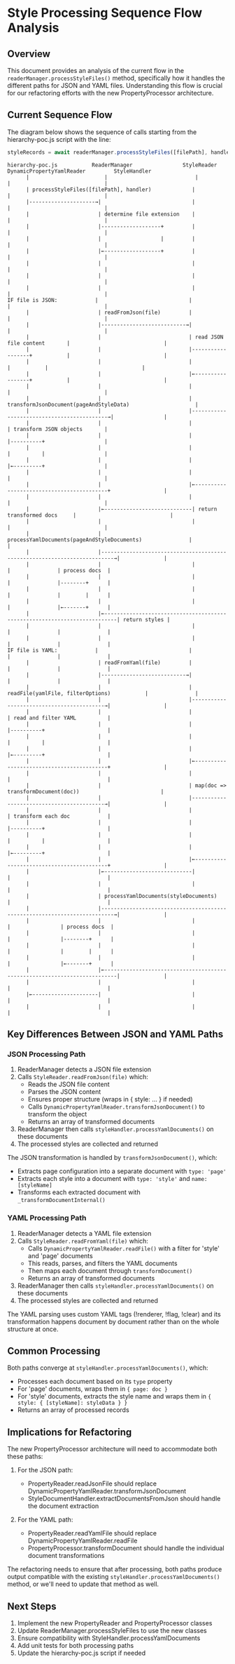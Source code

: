 # Style Processing Sequence Flow Analysis

## Overview

This document provides an analysis of the current flow in the `readerManager.processStyleFiles()` method, specifically how it handles the different paths for JSON and YAML files. Understanding this flow is crucial for our refactoring efforts with the new PropertyProcessor architecture.

## Current Sequence Flow

The diagram below shows the sequence of calls starting from the hierarchy-poc.js script with the line:

```javascript
styleRecords = await readerManager.processStyleFiles([filePath], handler);
```

```
hierarchy-poc.js           ReaderManager                StyleReader               DynamicPropertyYamlReader         StyleHandler
      |                        |                            |                              |                              |
      | processStyleFiles([filePath], handler)             |                              |                              |
      |---------------------→|                             |                              |                              |
      |                      | determine file extension    |                              |                              |
      |                      |-------------------+         |                              |                              |
      |                      |                   |         |                              |                              |
      |                      |←------------------+         |                              |                              |
      |                      |                             |                              |                              |
      |                      |                             |                              |                              |
      |                      |                             |                              |                              |
IF file is JSON:            |                             |                              |                              |
      |                      | readFromJson(file)         |                              |                              |
      |                      |---------------------------→|                              |                              |
      |                      |                            | read JSON file content       |                              |
      |                      |                            |------------------+           |                              |
      |                      |                            |                  |           |                              |
      |                      |                            |←-----------------+           |                              |
      |                      |                            |                              |                              |
      |                      |                            | transformJsonDocument(pageAndStyleData)                     |
      |                      |                            |-------------------------------------------→|                |
      |                      |                            |                              | transform JSON objects       |
      |                      |                            |                              |----------+                   |
      |                      |                            |                              |          |                   |
      |                      |                            |                              |←---------+                   |
      |                      |                            |                              |                              |
      |                      |                            |←------------------------------------------+                 |
      |                      |                            |                              |                              |
      |                      |←----------------------------| return transformed docs     |                              |
      |                      |                             |                             |                              |
      |                      | processYamlDocuments(pageAndStyleDocuments)               |                              |
      |                      |--------------------------------------------------------------------------→|              |
      |                      |                             |                             |               | process docs  |
      |                      |                             |                             |               |--------+      |
      |                      |                             |                             |               |        |      |
      |                      |                             |                             |               |←-------+      |
      |                      |←--------------------------------------------------------------------------| return styles |
      |                      |                             |                             |               |               |
      |                      |                             |                             |               |               |
IF file is YAML:            |                             |                             |               |               |
      |                      | readFromYaml(file)         |                             |               |               |
      |                      |---------------------------→|                             |               |               |
      |                      |                            | readFile(yamlFile, filterOptions)           |               |
      |                      |                            |------------------------------------------→|                 |
      |                      |                            |                             | read and filter YAML          |
      |                      |                            |                             |----------+                    |
      |                      |                            |                             |          |                    |
      |                      |                            |                             |←---------+                    |
      |                      |                            |←------------------------------------------+                 |
      |                      |                            |                             |                               |
      |                      |                            | map(doc => transformDocument(doc))                          |
      |                      |                            |------------------------------------------→|                 |
      |                      |                            |                             | transform each doc            |
      |                      |                            |                             |----------+                    |
      |                      |                            |                             |          |                    |
      |                      |                            |                             |←---------+                    |
      |                      |                            |←------------------------------------------+                 |
      |                      |←----------------------------|                            |                               |
      |                      |                             |                            |                               |
      |                      | processYamlDocuments(styleDocuments)                     |                               |
      |                      |--------------------------------------------------------------------------→|              |
      |                      |                             |                            |                | process docs  |
      |                      |                             |                            |                |--------+      |
      |                      |                             |                            |                |        |      |
      |                      |                             |                            |                |←-------+      |
      |                      |←--------------------------------------------------------------------------|              |
      |                      |                             |                            |                               |
      |←---------------------|                             |                            |                               |
      |                      |                             |                            |                               |
```

## Key Differences Between JSON and YAML Paths

### JSON Processing Path

1. ReaderManager detects a JSON file extension
2. Calls `StyleReader.readFromJson(file)` which:
   - Reads the JSON file content
   - Parses the JSON content
   - Ensures proper structure (wraps in { style: ... } if needed)
   - Calls `DynamicPropertyYamlReader.transformJsonDocument()` to transform the object
   - Returns an array of transformed documents
3. ReaderManager then calls `styleHandler.processYamlDocuments()` on these documents
4. The processed styles are collected and returned

The JSON transformation is handled by `transformJsonDocument()`, which:
- Extracts page configuration into a separate document with `type: 'page'`
- Extracts each style into a document with `type: 'style'` and `name: [styleName]`
- Transforms each extracted document with `_transformDocumentInternal()`

### YAML Processing Path

1. ReaderManager detects a YAML file extension
2. Calls `StyleReader.readFromYaml(file)` which:
   - Calls `DynamicPropertyYamlReader.readFile()` with a filter for 'style' and 'page' documents
   - This reads, parses, and filters the YAML documents
   - Then maps each document through `transformDocument()`
   - Returns an array of transformed documents
3. ReaderManager then calls `styleHandler.processYamlDocuments()` on these documents
4. The processed styles are collected and returned

The YAML parsing uses custom YAML tags (!renderer, !flag, !clear) and its transformation happens document by document rather than on the whole structure at once.

## Common Processing

Both paths converge at `styleHandler.processYamlDocuments()`, which:
- Processes each document based on its `type` property
- For 'page' documents, wraps them in `{ page: doc }`
- For 'style' documents, extracts the style name and wraps them in `{ style: { [styleName]: styleData } }`
- Returns an array of processed records

## Implications for Refactoring

The new PropertyProcessor architecture will need to accommodate both these paths:

1. For the JSON path:
   - PropertyReader.readJsonFile should replace DynamicPropertyYamlReader.transformJsonDocument
   - StyleDocumentHandler.extractDocumentsFromJson should handle the document extraction

2. For the YAML path:
   - PropertyReader.readYamlFile should replace DynamicPropertyYamlReader.readFile
   - PropertyProcessor.transformDocument should handle the individual document transformations

The refactoring needs to ensure that after processing, both paths produce output compatible with the existing `styleHandler.processYamlDocuments()` method, or we'll need to update that method as well.

## Next Steps

1. Implement the new PropertyReader and PropertyProcessor classes
2. Update ReaderManager.processStyleFiles to use the new classes
3. Ensure compatibility with StyleHandler.processYamlDocuments
4. Add unit tests for both processing paths
5. Update the hierarchy-poc.js script if needed
